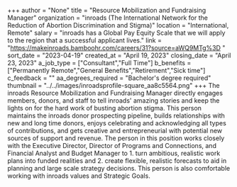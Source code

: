+++
author = "None"
title = "Resource Mobilization and Fundraising Manager"
organization = "inroads (The International Network for the Reduction of Abortion Discrimination and Stigma)"
location = "International, Remote"
salary = "inroads has a Global Pay Equity Scale that we will apply to the region that a successful applicant lives."
link = "https://makeinroads.bamboohr.com/careers/31?source=aWQ9MTg%3D "
sort_date = "2023-04-19"
created_at = "April 19, 2023"
closing_date = "April 23, 2023"
a_job_type = ["Consultant","Full Time"]
b_benefits = ["Permanently Remote","General Benefits","Retirement","Sick time"]
c_feedback = ""
aa_degrees_required = "Bachelor's degree required"
thumbnail = "../../images/inroadsprofile-square_aa8c5564.png"
+++
The inroads Resource Mobilization and Fundraising Manager directly engages members, donors, and staff to tell inroads' amazing stories and keep the lights on for the hard work of busting abortion stigma. This person maintains the inroads donor prospecting pipeline, builds relationships with new and long time donors, enjoys celebrating and acknowledging all types of contributions, and gets creative and entrepreneurial with potential new sources of support and revenue. The person in this position works closely with the Executive Director, Director of Programs and Connections, and Financial Analyst and Budget Manager to 1. turn ambitious, realistic work plans into funded realities and 2. create flexible, realistic forecasts to aid in planning and large scale strategy decisions. This person is also comfortable working with inroads values and Strategic Goals.